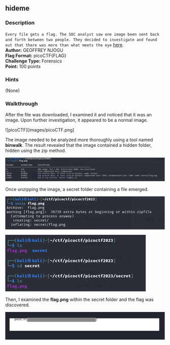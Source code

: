 ## hideme
### Description
`Every file gets a flag. The SOC analyst saw one image been sent back and forth between two people. They decided to investigate and found out that there was more than what meets the eye` [here](https://artifacts.picoctf.net/c/257/flag.png).  
**Author:** GEOFFREY NJOGU  
**Flag Format:** picoCTF{FLAG}   
**Challenge Type:** Forensics  
**Point:** 100 points

### Hints
(None)  

### Walkthrough
After the file was downloaded, I examined it and noticed that it was an image. Upon further investigation, it appeared to be a normal image.

![picoCTF][images/picoCTF.png]

The image needed to be analyzed more thoroughly using a tool named **binwalk**. The result revealed that the image contained a hidden folder, hidden using the zip method.  

![binwalk](images/binwalk.png)

Once unzipping the image, a secret folder containing a file emerged.  

![unzip](images/unzip.png)

![folder](images/folder.png)

Then, I examined the **flag.png** within the secret folder and the flag was discovered.  

![flag](images/flag.png)
